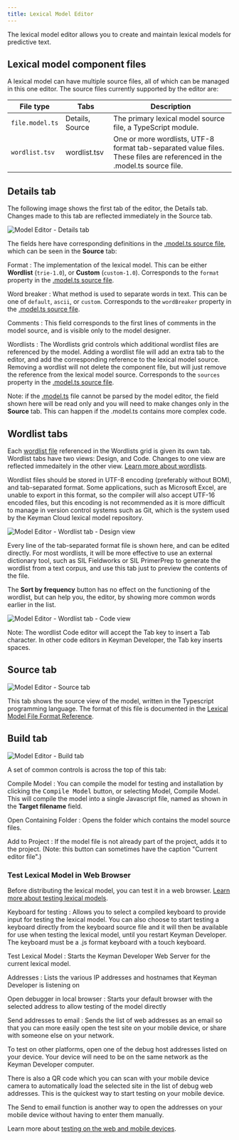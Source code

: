 ```yaml
---
title: Lexical Model Editor
---
```


The lexical model editor allows you to create and maintain lexical
models for predictive text.

## Lexical model component files

A lexical model can have multiple source files, all of which can be
managed in this one editor. The source files currently supported by the
editor are:

| File type         | Tabs            | Description |
|-------------------|-----------------|-------------|
| `file.model.ts` | Details, Source | The primary lexical model source file, a TypeScript module.   |
| `wordlist.tsv`  | wordlist.tsv    | One or more wordlists, UTF-8 format tab-separated value files. These files are referenced in the .model.ts source file. |

## Details tab

The following image shows the first tab of the editor, the Details tab.
Changes made to this tab are reflected immediately in the Source tab.

![Model Editor - Details tab](/cdn/dev/img/developer/130/ui/frmModelEditor_Details.ca5e794b04209c60854111b86dffc2eb.png)

The fields here have corresponding definitions in the [.model.ts source file](../reference/file-types/model-ts), which can be seen in the
**Source** tab:

Format
:   The implementation of the lexical model. This can be either
    **Wordlist** (`trie-1.0`), or **Custom** (`custom-1.0`). Corresponds
    to the `format` property in the [.model.ts source file](../reference/file-types/model-ts).

Word breaker
:   What method is used to separate words in text. This can be one of
    `default`, `ascii`, or `custom`. Corresponds to the `wordBreaker`
    property in the [.model.ts source file](../reference/file-types/model-ts).

Comments
:   This field corresponds to the first lines of comments in the model
    source, and is visible only to the model designer.

Wordlists
:   The Wordlists grid controls which additional wordlist files are
    referenced by the model. Adding a wordlist file will add an extra
    tab to the editor, and add the corresponding reference to the
    lexical model source. Removing a wordlist will not delete the
    component file, but will just remove the reference from the lexical
    model source. Corresponds to the `sources` property in the
    [.model.ts source file](../reference/file-types/model-ts).

Note: if the [.model.ts](../reference/file-types/model-ts) file cannot
be parsed by the model editor, the field shown here will be read only
and you will need to make changes only in the **Source** tab. This can
happen if the .model.ts contains more complex code.

## Wordlist tabs

Each [wordlist file](../reference/file-types/tsv) referenced in the
Wordlists grid is given its own tab. Wordlist tabs have two views:
Design, and Code. Changes to one view are reflected immedaitely in the
other view. [Learn more about
wordlists](../guides/lexical-models/tutorial/step-3).

Wordlist files should be stored in UTF-8 encoding (preferably without
BOM), and tab-separated format. Some applications, such as Microsoft
Excel, are unable to export in this format, so the compiler will also
accept UTF-16 encoded files, but this encoding is not recommended as it
is more difficult to manage in version control systems such as Git,
which is the system used by the Keyman Cloud lexical model repository.

![Model Editor - Wordlist tab - Design view](/cdn/dev/img/developer/130/ui/frmModelEditor_Wordlist_Design.3d5806a162509669143d8d9076d35435.png)

Every line of the tab-separated format file is shown here, and can be
edited directly. For most wordlists, it will be more effective to use an
external dictionary tool, such as SIL Fieldworks or SIL PrimerPrep to
generate the wordlist from a text corpus, and use this tab just to
preview the contents of the file.

The **Sort by frequency** button has no effect on the functioning of the
wordlist, but can help you, the editor, by showing more common words
earlier in the list.

![Model Editor - Wordlist tab - Code view](/cdn/dev/img/developer/130/ui/frmModelEditor_Wordlist_Code.8949586895480db1efe81e3bf2428c5f.png)

Note: The wordlist Code editor will accept the Tab key to insert a Tab
character. In other code editors in Keyman Developer, the Tab key
inserts spaces.

## Source tab

![Model Editor - Source tab](/cdn/dev/img/developer/130/ui/frmModelEditor_Source.a2acf54f09987aec8f01d0e4c3090a53.png)

This tab shows the source view of the model, written in the Typescript
programming language. The format of this file is documented in the
[Lexical Model File Format Reference](../reference/file-types/model-ts).

## Build tab

![Model Editor - Build tab](/cdn/dev/img/developer/130/ui/frmModelEditor_Build.ba427b3deb25d34951cf0f7001ea1d8b.png)

A set of common controls is across the top of this tab:

Compile Model
:   You can compile the model for testing and installation by clicking
    the <kbd>Compile Model</kbd> button, or
    selecting Model, Compile Model. This will compile the model into a
    single Javascript file, named as shown in the **Target filename**
    field.

Open Containing Folder
:   Opens the folder which contains the model source files.

Add to Project
:   If the model file is not already part of the project, adds it to the
    project. (Note: this button can sometimes have the caption "Current
    editor file".)

### Test Lexical Model in Web Browser

Before distributing the lexical model, you can test it in a web browser.
[Learn more about testing lexical models](../guides/test/lexical-model).

Keyboard for testing
:   Allows you to select a compiled keyboard to provide input for
    testing the lexical model. You can also choose to start testing a
    keyboard directly from the keyboard source file and it will then be
    available for use when testing the lexical model, until you restart
    Keyman Developer. The keyboard must be a .js format keyboard with a
    touch keyboard.

Test Lexical Model
:   Starts the Keyman Developer Web Server for the current lexical
    model.

Addresses
:   Lists the various IP addresses and hostnames that Keyman Developer
    is listening on

Open debugger in local browser
:   Starts your default browser with the selected address to allow
    testing of the model directly

Send addresses to email
:   Sends the list of web addresses as an email so that you can more
    easily open the test site on your mobile device, or share with
    someone else on your network.

To test on other platforms, open one of the debug host addresses listed
on your device. Your device will need to be on the same network as the
Keyman Developer computer.

There is also a QR code which you can scan with your mobile device
camera to automatically load the selected site in the list of debug web
addresses. This is the quickest way to start testing on your mobile
device.

The Send to email function is another way to open the addresses on your
mobile device without having to enter them manually.

Learn more about [testing on the web and mobile devices](../guides/test/lexical-model).
